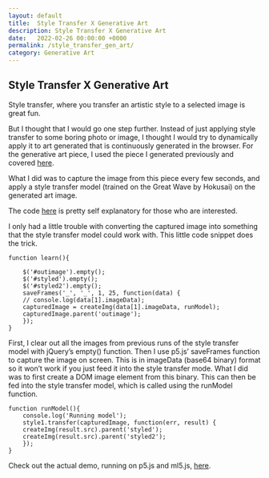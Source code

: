 ```yaml
---
layout: default
title:  Style Transfer X Generative Art
description: Style Transfer X Generative Art
date:   2022-02-26 00:00:00 +0000
permalink: /style_transfer_gen_art/
category: Generative Art
---
```

## Style Transfer X Generative Art

Style transfer, where you transfer an artistic style to a selected image is great fun. 

But I thought that I would go one step further. Instead of just applying style transfer to some boring photo or image, I thought I would try to dynamically apply it to art generated that is continuously generated in the browser. For the generative art piece, I used the piece I generated previously and covered [here][1].

What I did was to capture the image from this piece every few seconds, and apply a style transfer model (trained on the Great Wave by Hokusai) on the generated art image.

The code [here][2] is pretty self explanatory for those who are interested. 

I only had a little trouble with converting the captured image into something that the style transfer model could work with. This little code snippet does the trick. 
```
function learn(){

    $('#outimage').empty();
    $('#styled').empty();
    $('#styled2').empty();
    saveFrames('_', '_', 1, 25, function(data) {
    // console.log(data[1].imageData);
    capturedImage = createImg(data[1].imageData, runModel);
    capturedImage.parent('outimage');
    });
}
```

First, I clear out all the images from previous runs of the style transfer model with jQuery’s empty() function. Then I use p5.js’ saveFrames function to capture the image on screen. This is in imageData (base64 binary) format so it won’t work if you just feed it into the style transfer mode. What I did was to first create a DOM image element from this binary. This can then be fed into the style transfer model, which is called using the runModel function.
```
function runModel(){
    console.log('Running model');
    style1.transfer(capturedImage, function(err, result) {
    createImg(result.src).parent('styled');
    createImg(result.src).parent('styled2');
    });
}
```

Check out the actual demo, running on p5.js and ml5.js, [here][3]. 

[1]:	https://medium.com/creative-coding-space/meet-blobby-in-p5-js-5d9d99232400
[2]:	https://github.com/playgrdstar/styletransfer_x_generativeart
[3]:	https://playgrdstar.github.io/styletransfer_x_generativeart/
